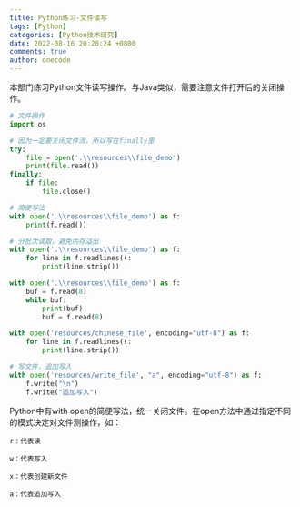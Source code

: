 ```yaml
---
title: Python练习-文件读写
tags: [Python]
categories: [Python技术研究]
date: 2022-08-16 20:20:24 +0800
comments: true
author: onecode
---
```

本部门练习Python文件读写操作。与Java类似，需要注意文件打开后的关闭操作。
<!--more-->
```python
# 文件操作
import os

# 因为一定要关闭文件流，所以写在finally里
try:
    file = open('.\\resources\\file_demo')
    print(file.read())
finally:
    if file:
        file.close()

# 简便写法
with open('.\\resources\\file_demo') as f:
    print(f.read())

# 分批次读取，避免内存溢出
with open('.\\resources\\file_demo') as f:
    for line in f.readlines():
        print(line.strip())

with open('.\\resources\\file_demo') as f:
    buf = f.read(8)
    while buf:
        print(buf)
        buf = f.read(8)

with open('resources/chinese_file', encoding="utf-8") as f:
    for line in f.readlines():
        print(line.strip())

# 写文件，追加写入
with open('resources/write_file', "a", encoding="utf-8") as f:
    f.write("\n")
    f.write("追加写入")
```
Python中有with open的简便写法，统一关闭文件。在open方法中通过指定不同的模式决定对文件测操作，如：
```
r：代表读

w：代表写入

x：代表创建新文件

a：代表追加写入
```
